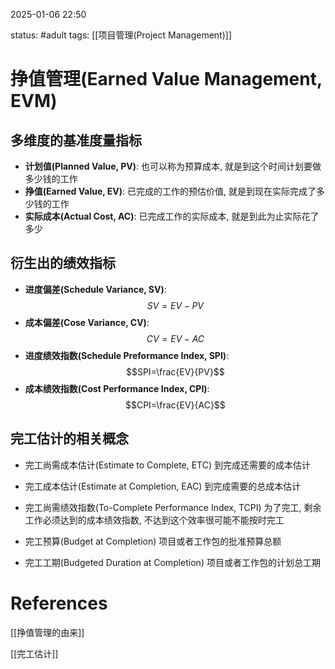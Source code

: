 2025-01-06    22:50

status: #adult 
tags: [[项目管理(Project Management)]]


# 挣值管理(Earned Value Management, EVM)

## 多维度的基准度量指标

- **计划值(Planned Value, PV)**: 也可以称为预算成本, 就是到这个时间计划要做多少钱的工作
- **挣值(Earned Value, EV)**: 已完成的工作的预估价值, 就是到现在实际完成了多少钱的工作
- **实际成本(Actual Cost, AC)**: 已完成工作的实际成本, 就是到此为止实际花了多少
## 衍生出的绩效指标

- **进度偏差(Schedule Variance, SV)**: $$SV=EV-PV$$
- **成本偏差(Cose Variance, CV)**: $$CV=EV-AC$$
- **进度绩效指数(Schedule Preformance Index, SPI)**: $$SPI=\frac{EV}{PV}$$
- **成本绩效指数(Cost Performance Index, CPI)**: $$CPI=\frac{EV}{AC}$$

## 完工估计的相关概念

- 完工尚需成本估计(Estimate to Complete, ETC)
	到完成还需要的成本估计
- 完工成本估计(Estimate at Completion, EAC)
	到完成需要的总成本估计

- 完工尚需绩效指数(To-Complete Performance Index, TCPI)
	为了完工, 剩余工作必须达到的成本绩效指数, 不达到这个效率很可能不能按时完工


- 完工预算(Budget at Completion)
	项目或者工作包的批准预算总额

- 完工工期(Budgeted Duration at Completion)
	项目或者工作包的计划总工期
# References

[[挣值管理的由来]]

[[完工估计]]